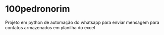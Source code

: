 # 100pedronorim
Projeto em python de automação do whatsapp para enviar mensagem para contatos armazenados em planilha do excel
